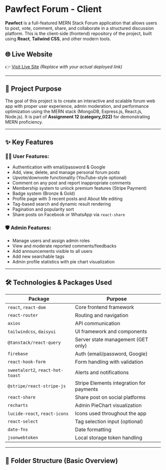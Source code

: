 # Pawfect Forum - Client

**Pawfect** is a full-featured MERN Stack Forum application that allows users to post, vote, comment, share, and collaborate in a structured discussion platform. This is the client-side (frontend) repository of the project, built using **React**, **Tailwind CSS**, and other modern tools.

## 🌐 Live Website

👉 [Visit Live Site](https://pawfect-client.vercel.app) *(Replace with your actual deployed link)*

---

## 🎯 Project Purpose

The goal of this project is to create an interactive and scalable forum web app with proper user experience, admin moderation, and performance optimization using the MERN stack (MongoDB, Express.js, React.js, Node.js). It is part of **Assignment 12 (category_022)** for demonstrating MERN proficiency.

---

## ✨ Key Features

### 🧑‍💼 User Features:
- Authentication with email/password & Google
- Add, view, delete, and manage personal forum posts
- Upvote/downvote functionality (YouTube-style optional)
- Comment on any post and report inappropriate comments
- Membership system to unlock premium features (Stripe Payment)
- Badge system (Bronze & Gold)
- Profile page with 3 recent posts and About Me editing
- Tag-based search and dynamic result rendering
- Pagination and popularity sort
- Share posts on Facebook or WhatsApp via `react-share`

### 🛡️ Admin Features:
- Manage users and assign admin roles
- View and moderate reported comments/feedbacks
- Add announcements visible to all users
- Add new searchable tags
- Admin profile statistics with pie chart visualization

---

## 🛠️ Technologies & Packages Used

| Package                        | Purpose                                      |
|-------------------------------- |----------------------------------------------|
| `react`, `react-dom`             | Core frontend framework                      |
| `react-router`                   | Routing and navigation                       |
| `axios`                          | API communication                           |
| `tailwindcss`, `daisyui`         | UI framework and components                 |
| `@tanstack/react-query`          | Server state management (GET only)          |
| `firebase`                       | Auth (email/password, Google)                |
| `react-hook-form`                | Form handling with validation                |
| `sweetalert2`, `react-hot-toast` | Alerts and notifications                 |
| `@stripe/react-stripe-js`        | Stripe Elements integration for payments     |
| `react-share`                    | Share post on social platforms               |
| `recharts`                       | Admin PieChart visualization                 |
| `lucide-react`, `react-icons`    | Icons used throughout the app                |
| `react-select`                   | Tag selection input (optional)               |
| `date-fns`                       | Date formatting                              |
| `jsonwebtoken`                   | Local storage token handling                 |

---

## 🧾 Folder Structure (Basic Overview)

